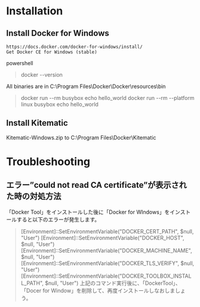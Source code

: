 
# Installation

## Install Docker for Windows

	https://docs.docker.com/docker-for-windows/install/
	Get Docker CE for Windows (stable)

powershell
> docker --version

All binaries are in
C:\Program Files\Docker\Docker\resources\bin

> docker run --rm busybox echo hello_world
> docker run --rm --platform linux busybox echo hello_world

## Install Kitematic

Kitematic-Windows.zip
to
C:\Program Files\Docker\Kitematic


# Troubleshooting

## エラー”could not read CA certificate”が表示された時の対処方法

「Docker Tool」をインストールした後に「Docker for WIndows」をインストールすると以下のエラーが発生します。

> [Environment]::SetEnvironmentVariable("DOCKER_CERT_PATH", $null, "User")
> [Environment]::SetEnvironmentVariable("DOCKER_HOST", $null, "User")
> [Environment]::SetEnvironmentVariable("DOCKER_MACHINE_NAME", $null, "User")
> [Environment]::SetEnvironmentVariable("DOCKER_TLS_VERIFY", $null, "User")
> [Environment]::SetEnvironmentVariable("DOCKER_TOOLBOX_INSTALL_PATH", $null, "User")
上記のコマンド実行後に、「DockerTool」、「Docer for Window」を削除して、再度インストールしなおしましょう。